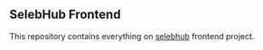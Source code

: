 ## SelebHub Frontend

This repository contains everything on [selebhub](http://selebhub.com) frontend project.

